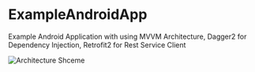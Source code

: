 # ExampleAndroidApp
Example Android Application with using MVVM Architecture, Dagger2 for Dependency Injection, Retrofit2 for Rest Service Client

![Architecture Shceme](http://ahmedshahbaz.me/img/mvvm-architecture.png)
